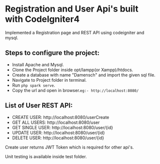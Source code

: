 # Registration and User Api's built with CodeIgniter4

Implemented a Registration page and REST API using codeigniter and mysql.

## Steps to configure the project:

- Install Apache and Mysql.
- Clone the Project folder inside opt/lampp(or Xampp)/htdocs.
- Create a database with  name "Damensch" and import the given sql file.
- Navigate to Project folder in terminal.
- Run `php spark serve`.
- Copy the url and open in browser.`eg:- http://localhost:8080/`

## List of User REST API:

- CREATE USER: http://localhost:8080/userCreate
- GET ALL USERS: http://localhost:8080/user
- GET SINGLE USER: http://localhost:8080/user/{id}
- UPDATE USER: http://localhost:8080/user/{id}
- DELETE USER: http://localhost:8080/user/{id}

Create user returns JWT Token which is required for other api's.

Unit testing is available inside test folder.

